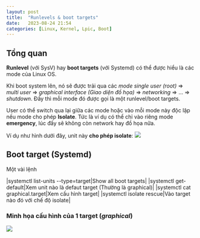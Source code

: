 ```yaml
---
layout: post
title:  "Runlevels & boot targets"
date:   2023-08-24 21:54
categories: [Linux, Kernel, Lpic, Boot]
---
```

## Tổng quan
**Runlevel** (với SysV) hay **boot targets** (với Systemd) có thể được hiểu là các mode của Linux OS.

Khi boot system lên, nó sẽ được trải qua các *mode single user (root)* => *multi user* => *graphical interface (Giao diện đồ họa)* => *networking* => ... => *shutdown*. Đấy thì mỗi mode đó được gọi là một runlevel/boot targets. 

User có thể switch qua lại giữa các mode hoặc vào mỗi mode này độc lập nếu mode cho phép **Isolate**. Tức là ví dụ có thể chỉ vào riêng mode **emergency**, lúc đấy sẽ không còn network hay đồ họa nữa.

Ví dụ như hình dưới đây, unit này **cho phép isolate**:
![](/assets/images/runlevel-boottargets/graphical-target.png)

## Boot target (Systemd)
Một vài lệnh

|systemctl list-units --type=target|Show all boot targets|
|systemctl get-default|Xem unit nào là defaut target (Thường là graphical)|
|systemctl cat graphical.target|Xem cấu hình target|
|systemctl isolate rescue|Vào target nào đó với chế độ isolate|

### Minh họa cấu hình của 1 target (*graphical*)
![](/assets/images/runlevel-boottargets/minhhoa-target.png)


